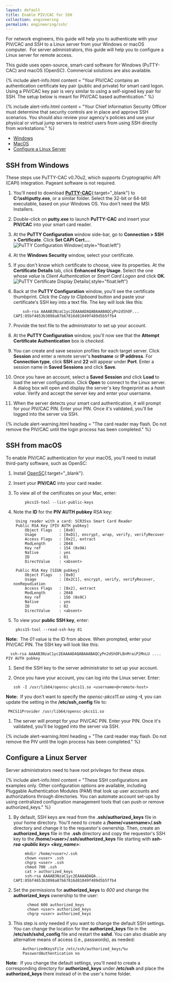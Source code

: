 ```yaml
---
layout: default
title: Enable PIV/CAC for SSH
collection: engineering
permalink: engineering/ssh/
---
```


For network engineers, this guide will help you to authenticate with your PIV/CAC and SSH to a Linux server from your Windows or macOS computer.&nbsp;&nbsp;For server administrators, this guide will help you to configure a Linux server for remote access.

This guide uses open-source, smart-card software for Windows (PuTTY-CAC) and macOS (OpenSC). Commercial solutions are also available.

{% include alert-info.html content = "Your PIV/CAC contains an authentication certificate key pair (public and private) for smart card logon. Using a PIV/CAC key pair is very similar to using a self-signed key pair for SSH. The setup below is meant for PIV/CAC based authentication." %}

{% include alert-info.html content = "Your Chief Information Security Officer must determine that security controls are in place and approve SSH scenarios. You should also review your agency's policies and use your physical or virtual jump servers to restrict users from using SSH directly from workstations." %} 

- [Windows](#ssh-from-windows) 
- [MacOS](#ssh-from-macos)
- [Configure a Linux Server](#configure-a-linux-server)

## SSH from Windows

These steps use PuTTY-CAC v0.70u2, which supports Cryptographic API (CAPI) integration. Pageant software is not required.

1. You'll need to download [**PuTTY-CAC**](https://www.github.com/NoMoreFood/putty-cac/releases){:target="_blank"} to **C:\ssh\putty.exe**, or a similar folder. Select the 32-bit or 64-bit executable, based on your Windows OS. You don't need the MSI Installers. 
1. Double-click on **putty.exe** to launch **PuTTY-CAC** and insert your **PIV/CAC** into your smart card reader.
1. At the **PuTTY Configuration** window side-bar, go to **Connection &gt; SSH &gt; Certificate**. Click **Set CAPI Cert...**.  
![PuTTY Configuration Window]({{site.baseurl}}/img/ssh-putty-cac-1.png){:style="float:left"}  
1. At the **Windows Security** window, select your certificate.   
1. If you don't know which certificate to choose, view its properties. At the **Certificate Details** tab, click **Enhanced Key Usage**. Select the one whose _value_ is _Client Authentication_ or _Smart Card Logon_ and click **OK**.  
![PuTTY Certificate Display Details]({{site.baseurl}}/img/ssh-putty-cac-2.png){:style="float:left"}  
1. Back at the **PuTTY Configuration** window, you'll see the certificate thumbprint. Click the _Copy to Clipboard_ button and paste your certificate's SSH key into a text file. The key will look like this:

    ```
        ssh-rsa AAAAB3NzaC1yc2EAAAADAQABAAABAQCyPn2dShOF... CAPI:05bf4653b3098a87b67816d81049f489d5b5ffb4
    ```    
1. Provide the text file to the administrator to set up your account. 
1. At the **PuTTY Configuration** window, you'll now see that the **Attempt Certificate Authentication** box is _checked_.
1. You can create and save session profiles for each target server. Click **Session** and enter a remote server's **hostname** or **IP address**. For **Connection type**, click **SSH** and **22** will appear under **Port**. Enter a session name in **Saved Sessions** and click **Save**. 
1. Once you have an account, select a **Saved Session** and click **Load** to load the server configuration. Click **Open** to connect to the Linux server. A dialog box will open and display the server's key fingerprint as a _hash value_. Verify and accept the server key and enter your username.
1. When the server detects your smart card authentication, it will prompt for your PIV/CAC PIN. Enter your PIN. Once it's validated, you'll be logged into the server via SSH.

{% include alert-warning.html heading = "The card reader may flash. Do not remove the PIV/CAC until the login process has been completed." %}

## SSH from macOS

To enable PIV/CAC authentication for your macOS, you'll need to install third-party software, such as OpenSC:  

1. Install [OpenSC](https://www.github.com/OpenSC/OpenSC/wiki/Download-latest-OpenSC-stable-release){:target="_blank"}. 
1. Insert your **PIV/CAC** into your card reader.
1. To view all of the certificates on your Mac, enter:  

   ```
	    pkcs15-tool --list-public-keys  
   ```  
1. Note the **ID** for the **PIV AUTH pubkey** RSA key:

   ```
	Using reader with a card: SCR35xx Smart Card Reader
	Public RSA Key [PIV AUTH pubkey]
		Object Flags   : [0x0]
		Usage          : [0xD1], encrypt, wrap, verify, verifyRecover
		Access Flags   : [0x2], extract
		ModLength      : 2048
		Key ref        : 154 (0x9A)
		Native         : yes
		ID             : 01
		DirectValue    : <absent>

	Public RSA Key [SIGN pubkey]
		Object Flags   : [0x0]
		Usage          : [0x2C1], encrypt, verify, verifyRecover, nonRepudiation
		Access Flags   : [0x2], extract
		ModLength      : 2048
		Key ref        : 156 (0x9C)
		Native         : yes
		ID             : 02
		DirectValue    : <absent>
   ```  
1. To view your **public SSH key**, enter: 

   ```
	pkcs15-tool --read-ssh-key 01
   ```  
**Note:**&nbsp;&nbsp;The _01_ value is the ID from above. When prompted, enter your PIV/CAC PIN. The SSH key will look like this:  

   ```
     ssh-rsa AAAAB3NzaC1yc2EAAAADAQABAAABAQCyPn2dShOFLBnMraiP2MnLU .... PIV AUTH pubkey  
   ```    
    
1. Send the SSH key to the server administrator to set up your account.
1. Once you have your account, you can log into the Linux server. Enter: 

    ```
	ssh -I /usr/lib64/opensc-pkcs11.so <username>@<remote-host>  
    ```

**Note:**&nbsp;&nbsp;If you don't want to specify the _opensc-pkcs11.so_ using **-I**, you can update the setting in the **/etc/ssh_config** file to:  

   ```
	PKCS11Provider /usr/lib64/opensc-pkcs11.so
   ```  

1. The server will prompt for your PIV/CAC PIN. Enter your PIN. Once it's validated, you'll be logged into the server via SSH.

{% include alert-warning.html heading = "The card reader may flash. Do not remove the PIV until the login process has been completed." %}

## Configure a Linux Server

Server administrators need to have root privileges for these steps. 

{% include alert-info.html content = "These SSH configurations are examples only. Other configuration options are available, including Pluggable Authentication Modules (PAM) that look up user accounts and authorizations through directories. You can automate account set-ups by using centralized configuration management tools that can push or remove authorized_keys." %}

1. By default, SSH keys are read from the **.ssh/authorized_keys** file in your home directory. You'll need to create a **/home/&lt;username&gt;/.ssh** directory and change it to the requestor's ownership. Then, create an **authorized_keys** file in the **.ssh** directory and copy the requestor's SSH key to the **/home/&gt;user&gt;/.ssh/authorized_keys** file starting with **_ssh-rsa &lt;public key&gt; &lt;key_name&gt;_**:

   ```
	    mkdir /home/<user>/.ssh
	    chown <user> .ssh
	    chgrp <user> .ssh
	    chmod 700 .ssh
	    cat > authorized_keys 
	    ssh-rsa AAAAB3NzaC1yc2EAAAADAQA... CAPI:05bf4653b3098a87b67816d81049f489d5b5ffb4    
   ```
1. Set the permissions for **authorized_keys** to _600_ and change the **authorized_keys** ownership to the user:

   ```
	     chmod 600 authorized_keys
	     chown <user> authorized_keys
	     chgrp <user> authorized_keys
   ``` 
1. This step is only needed if you want to change the default SSH settings. You can change the location for the **authorized_keys** file in the **/etc/ssh/sshd_config** file and restart the **sshd**. You can also disable any alternative means of access (i.e., passwords), as needed:

   ```
	   AuthorizedKeysFile /etc/ssh/authorized_keys/%u  
	   PasswordAuthentication no
   ```
**Note:**&nbsp;&nbsp;If you change the default settings, you'll need to create a corresponding directory for **authorized_keys** under **/etc/ssh** and place the **authorized_keys** there instead of in the user's home folder.
